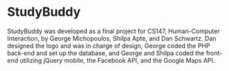 StudyBuddy
==========
StudyBuddy was developed as a final project for CS147, Human-Computer Interaction, by George Michopoulos, Shilpa Apte, and Dan Schwartz.
Dan designed the logo and was in charge of design, George coded the PHP back-end and set up the database, and George and Shilpa coded the front-end utilizing jQuery mobile, the Facebook API, and the Google Maps API.
